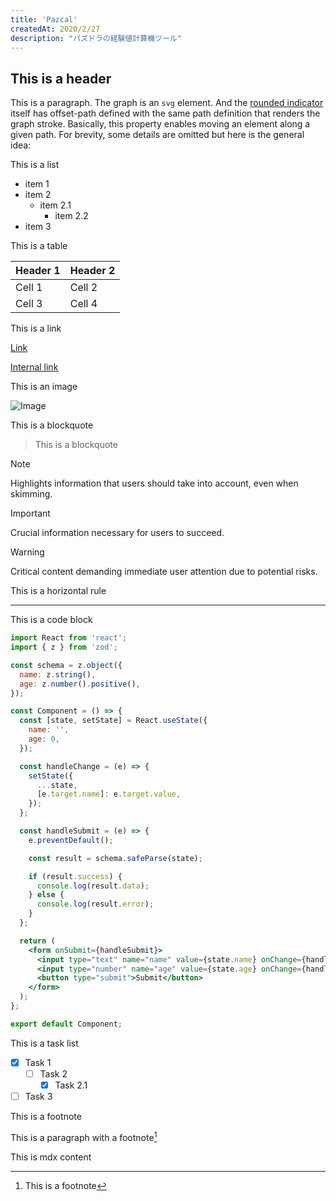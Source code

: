 ```yaml
---
title: 'Pazcal'
createdAt: 2020/2/27
description: "パズドラの経験値計算機ツール"
---
```



## This is a header

This is a paragraph. The graph is an `svg` element. And the [rounded indicator](https://monica-dev.com) itself has offset-path defined with the same path definition that renders the graph stroke. Basically, this property enables moving an element along a given path. For brevity, some details are omitted but here is the general idea:

This is a list

- item 1
- item 2
  - item 2.1
    - item 2.2
- item 3

This is a table

| Header 1 | Header 2 |
| -------- | -------- |
| Cell 1   | Cell 2   |
| Cell 3   | Cell 4   |

This is a link

[Link](https://google.com)

[Internal link](/blog/markdownacopy)

This is an image

![Image](/images/works/pazcal/hero.png)

This is a blockquote

> This is a blockquote

> [!NOTE]
> Highlights information that users should take into account, even when skimming.

> [!IMPORTANT]
> Crucial information necessary for users to succeed.

> [!WARNING]
> Critical content demanding immediate user attention due to potential risks.

This is a horizontal rule

---

This is a code block

```jsx title="This is a code block" {2,10-13}
import React from 'react';
import { z } from 'zod';

const schema = z.object({
  name: z.string(),
  age: z.number().positive(),
});

const Component = () => {
  const [state, setState] = React.useState({
    name: '',
    age: 0,
  });

  const handleChange = (e) => {
    setState({
      ...state,
      [e.target.name]: e.target.value,
    });
  };

  const handleSubmit = (e) => {
    e.preventDefault();

    const result = schema.safeParse(state);

    if (result.success) {
      console.log(result.data);
    } else {
      console.log(result.error);
    }
  };

  return (
    <form onSubmit={handleSubmit}>
      <input type="text" name="name" value={state.name} onChange={handleChange} />
      <input type="number" name="age" value={state.age} onChange={handleChange} />
      <button type="submit">Submit</button>
    </form>
  );
};

export default Component;
```

This is a task list

- [x] Task 1
  - [ ] Task 2
    - [x] Task 2.1
- [ ] Task 3

This is a footnote

This is a paragraph with a footnote[^1]

[^1]: This is a footnote

This is mdx content
